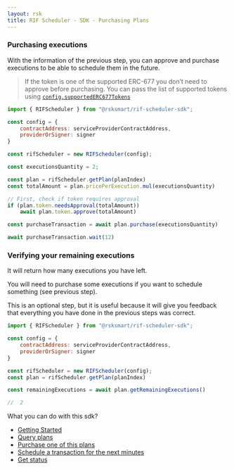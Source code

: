 ```yaml
---
layout: rsk
title: RIF Scheduler - SDK - Purchasing Plans
---
```


### Purchasing executions

With the information of the previous step, you can approve and purchase executions to be able to schedule them in the future.

> If the token is one of the supported ERC-677 you don’t need to approve before purchasing. You can pass the list of supported tokens using [`config.supportedERC677Tokens`](https://github.com/rsksmart/rif-scheduler-sdk/blob/develop/src/Base.ts#L6)

```javascript
import { RIFScheduler } from "@rsksmart/rif-scheduler-sdk";

const config = {
    contractAddress: serviceProviderContractAddress,
    providerOrSigner: signer
}

const rifScheduler = new RIFScheduler(config);

const executionsQuantity = 2;

const plan = rifScheduler.getPlan(planIndex)
const totalAmount = plan.pricePerExecution.mul(executionsQuantity)

// First, check if token requires approval
if (plan.token.needsApproval(totalAmount))
    await plan.token.approve(totalAmount)

const purchaseTransaction = await plan.purchase(executionsQuantity)

await purchaseTransaction.wait(12)
```

### Verifying your remaining executions

It will return how many executions you have left.

You will need to purchase some executions if you want to schedule something (see previous step).

This is an optional step, but it is useful because it will give you feedback that everything you have done in the previous steps was correct.

```javascript
import { RIFScheduler } from "@rsksmart/rif-scheduler-sdk";

const config = {
    contractAddress: serviceProviderContractAddress,
    providerOrSigner: signer
}

const rifScheduler = new RIFScheduler(config);
const plan = rifScheduler.getPlan(planIndex)

const remainingExecutions = await plan.getRemainingExecutions()

//  2
```

What you can do with this sdk?

- [Getting Started](../)
- [Query plans](../query-plans)
- [Purchase one of this plans](../purchasing-plan)
- [Schedule a transaction for the next minutes](../scheduling)
- [Get status](../states)